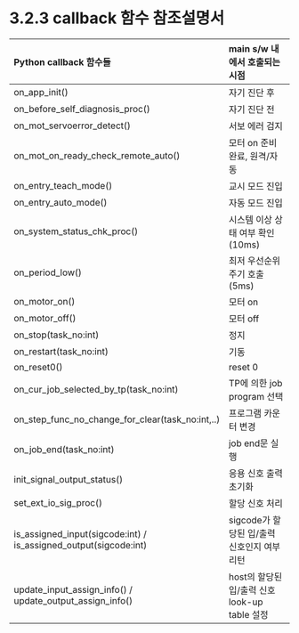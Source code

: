 # 3.2.3 callback 함수 참조설명서

<table>
  <thead>
    <tr>
      <th style="text-align:left">Python callback 함수들</th>
      <th style="text-align:left">main s/w 내에서 호출되는 시점</th>
    </tr>
  </thead>
  <tbody>
    <tr>
      <td>on_app_init()</td>
      <td>
       자기 진단 후
      </td>
    </tr>
   <tr>
      <td>on_before_self_diagnosis_proc()</td>
      <td>
       자기 진단 전
      </td>
    </tr>
    <tr>
      <td>on_mot_servoerror_detect()</td>
      <td>
       서보 에러 검지
      </td>
    </tr>
    <tr>
      <td>on_mot_on_ready_check_remote_auto()</td>
      <td>
       모터 on 준비 완료, 원격/자동
      </td>
    </tr>
    <tr>
      <td>on_entry_teach_mode()</td>
      <td>교시 모드 진입</td>
    </tr>
    <tr>
      <td>on_entry_auto_mode()</td>
      <td>
        자동 모드 진입
      </td>
    </tr>
     <tr>
      <td>on_system_status_chk_proc()</td>
      <td>시스템 이상 상태 여부 확인 (10ms)</td>
    </tr>
    <tr>
      <td>on_period_low()</td>
      <td>
       최저 우선순위 주기 호출(5ms)
      </td>
    </tr>
   <tr>
      <td>on_motor_on()</td>
      <td>
       모터 on
      </td>
    </tr>
    <tr>
      <td>on_motor_off()</td>
      <td>
       모터 off
      </td>
    </tr>
    <tr>
      <td>on_stop(task_no:int)</td>
      <td>
       정지
      </td>
    </tr>
    <tr>
      <td>on_restart(task_no:int)</td>
      <td>기동</td>
    </tr>
    <tr>
      <td>on_reset0()</td>
      <td>
       reset 0	
      </td>
    </tr>
     <tr>
      <td>on_cur_job_selected_by_tp(task_no:int)</td>
      <td>TP에 의한 job program 선택</td>
    </tr>
    <tr>
      <td>on_step_func_no_change_for_clear(task_no:int,..)</td>
      <td>
       프로그램 카운터 변경
      </td>
    </tr>
    <tr>
      <td>on_job_end(task_no:int)</td>
      <td> job end문 실행
      </td>
    </tr>
    <tr>
      <td>init_signal_output_status()</td>
      <td>응용 신호 출력 초기화</td>
    </tr>
    <tr>
      <td>set_ext_io_sig_proc()</td>
      <td>
       할당 신호 처리	
      </td>
    </tr>
    <tr>
      <td>is_assigned_input(sigcode:int) /</br>
      is_assigned_output(sigcode:int)</td>
      <td>sigcode가 할당된 입/출력 신호인지 여부 리턴</td>
    </tr>
    <tr>
      <td>update_input_assign_info() / </br>
      update_output_assign_info()</td>
      <td>host의 할당된 입/출력 신호 look-up table 설정</td>
    </tr>
  </tbody>
</table>